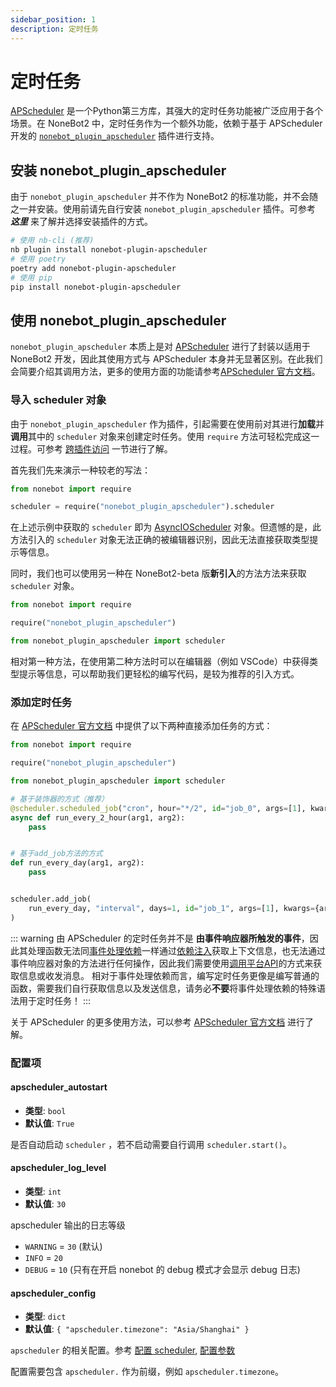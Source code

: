 ```yaml
---
sidebar_position: 1
description: 定时任务
---
```


# 定时任务

[APScheduler](https://apscheduler.readthedocs.io/en/3.x/) 是一个Python第三方库，其强大的定时任务功能被广泛应用于各个场景。在 NoneBot2 中，定时任务作为一个额外功能，依赖于基于 APScheduler 开发的 [`nonebot_plugin_apscheduler`](https://github.com/nonebot/plugin-apscheduler) 插件进行支持。

## 安装 nonebot_plugin_apscheduler

由于 `nonebot_plugin_apscheduler` 并不作为 NoneBot2 的标准功能，并不会随之一并安装。使用前请先自行安装 `nonebot_plugin_apscheduler` 插件。可参考 ***这里*** 来了解并选择安装插件的方式。

<!-- TODO: 补充安装插件部分的链接 -->

```bash
# 使用 nb-cli (推荐)
nb plugin install nonebot-plugin-apscheduler
# 使用 poetry
poetry add nonebot-plugin-apscheduler
# 使用 pip
pip install nonebot-plugin-apscheduler
```

## 使用 nonebot_plugin_apscheduler

`nonebot_plugin_apscheduler` 本质上是对 [APScheduler](https://apscheduler.readthedocs.io/en/3.x/) 进行了封装以适用于 NoneBot2 开发，因此其使用方式与 APScheduler 本身并无显著区别。在此我们会简要介绍其调用方法，更多的使用方面的功能请参考[APScheduler 官方文档](https://apscheduler.readthedocs.io/en/3.x/userguide.html)。

### 导入 scheduler 对象

由于 `nonebot_plugin_apscheduler` 作为插件，引起需要在使用前对其进行**加载**并**调用**其中的 `scheduler` 对象来创建定时任务。使用 `require` 方法可轻松完成这一过程。可参考 [跨插件访问](跨插件访问.md) 一节进行了解。

首先我们先来演示一种较老的写法：

```python
from nonebot import require

scheduler = require("nonebot_plugin_apscheduler").scheduler
```

在上述示例中获取的 `scheduler` 即为 [AsyncIOScheduler](https://apscheduler.readthedocs.io/en/3.x/modules/schedulers/asyncio.html#apscheduler.schedulers.asyncio.AsyncIOScheduler) 对象。但遗憾的是，此方法引入的 `scheduler` 对象无法正确的被编辑器识别，因此无法直接获取类型提示等信息。

同时，我们也可以使用另一种在 NoneBot2-beta 版**新引入**的方法方法来获取 `scheduler` 对象。

```python
from nonebot import require

require("nonebot_plugin_apscheduler")

from nonebot_plugin_apscheduler import scheduler
```

相对第一种方法，在使用第二种方法时可以在编辑器（例如 VSCode）中获得类型提示等信息，可以帮助我们更轻松的编写代码，是较为推荐的引入方式。

### 添加定时任务

在 [APScheduler 官方文档](https://apscheduler.readthedocs.io/en/3.x/userguide.html#adding-jobs) 中提供了以下两种直接添加任务的方式：

```python
from nonebot import require

require("nonebot_plugin_apscheduler")

from nonebot_plugin_apscheduler import scheduler

# 基于装饰器的方式（推荐）
@scheduler.scheduled_job("cron", hour="*/2", id="job_0", args=[1], kwargs={arg2: 2})
async def run_every_2_hour(arg1, arg2):
    pass


# 基于add_job方法的方式
def run_every_day(arg1, arg2):
    pass


scheduler.add_job(
    run_every_day, "interval", days=1, id="job_1", args=[1], kwargs={arg2: 2}
)
```

::: warning
由 APScheduler 的定时任务并不是 **由事件响应器所触发的事件**，因此其处理函数无法同[事件处理依赖](../插件开发（基础）/03_事件处理流程.md#处理依赖)一样通过[依赖注入](../插件开发（基础）/04_获取信息.md#认识依赖注入)获取上下文信息，也无法通过事件响应器对象的方法进行任何操作，因此我们需要使用[调用平台API](调用平台API.md)的方式来获取信息或收发消息。
相对于事件处理依赖而言，编写定时任务更像是编写普通的函数，需要我们自行获取信息以及发送信息，请务必**不要**将事件处理依赖的特殊语法用于定时任务！
:::

关于 APScheduler 的更多使用方法，可以参考 [APScheduler 官方文档](https://apscheduler.readthedocs.io/en/3.x/index.html) 进行了解。

### 配置项

#### apscheduler_autostart

- **类型**: `bool`
- **默认值**: `True`

是否自动启动 `scheduler` ，若不启动需要自行调用 `scheduler.start()`。

#### apscheduler_log_level

- **类型**: `int`
- **默认值**: `30`

apscheduler 输出的日志等级

- `WARNING` = `30` (默认)
- `INFO` = `20`
- `DEBUG` = `10` (只有在开启 nonebot 的 debug 模式才会显示 debug 日志)

#### apscheduler_config

- **类型**: `dict`
- **默认值**: `{ "apscheduler.timezone": "Asia/Shanghai" }`

`apscheduler` 的相关配置。参考 [配置 scheduler](https://apscheduler.readthedocs.io/en/latest/userguide.html#scheduler-config), [配置参数](https://apscheduler.readthedocs.io/en/latest/modules/schedulers/base.html#apscheduler.schedulers.base.BaseScheduler)

配置需要包含 `apscheduler.` 作为前缀，例如 `apscheduler.timezone`。
